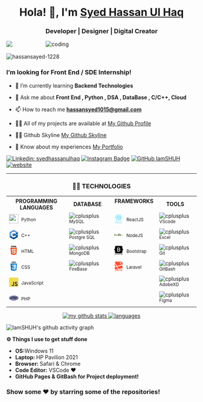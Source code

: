 <!-- ![MasterHead](https://chkskills.com/wp-content/uploads/2020/04/PNC-Animated-Banners.gif) -->
<h1 align="center">Hola! 👋, I'm <a href="https://shuhportfolio.netlify.app/">Syed Hassan Ul Haq</a></h1>
<h3 align="center">Developer | Designer | Digital Creator</h3>

<p>
<img align="right" alt="coding" width="400" src="https://cdn.dribbble.com/users/1162077/screenshots/3848914/programmer.gif">
<img src="https://media.giphy.com/media/WUlplcMpOCEmTGBtBW/giphy.gif" width="30">
</p>
<p align="left"> <img src="https://komarev.com/ghpvc/?username=hassansayed-1228&label=Profile%20views&color=0e75b6&style=flat" alt="hassansayed-1228" /> </p>

<h3 align="left" > I’m looking for Front End / SDE Internship!</h3>

- 🌱 I’m currently learning **Backend Technologies**

- 💬 Ask me about **Front End , Python , DSA , DataBase , C/C++, Cloud**

- 📫 How to reach me **hassansyed1015@gmail.com**

- 👨‍💻 All of my projects are available at <a href="https://github.com/IamSHUH/">My Github Profile</a>

- 👨‍💻 Github Skyline <a href="https://skyline.github.com/iamshuh/2021">My Github Skyline</a>

- 📄 Know about my experiences <a href="https://shuhportfolio.netlify.app/" target="_blank" >My Portfolio</a>


[![Linkedin: syedhassanulhaq](https://img.shields.io/badge/-syedhassanulhaq-blue?style=flat-square&logo=Linkedin&logoColor=white&link=https://linkedin.com/in/syedhassanulhaq)](https://linkedin.com/in/syedhassanulhaq)
[![Instagram Badge](https://img.shields.io/badge/-Instagram-e4405f?style=flat-square&logo=Instagram&logoColor=white)](https://instagram.com/im_hashh/) 
[![GitHub IamSHUH](https://img.shields.io/github/followers/IamSHUH?label=follow&style=social)](https://github.com/IamSHUH)
[![website](https://img.shields.io/badge/Portfolio-IamSHUH-2648ff?style=flat-square&logo=google-chrome)](https://shuhportfolio.netlify.app/)

<hr>

<h3 align="center"> 👨‍💻 TECHNOLOGIES </h3>
<!--<a align="center" href="">
<p align="center">-->

<table align="center" border: none;>
  <tr>
    <th>PROGRAMMING LANGUAGES</th>
    <th>DATABASE &nbsp;</th>
    <th>FRAMEWORKS &nbsp;</th>
    <th>TOOLS &nbsp;</th>
  </tr>
	
  <tr>
    <td><img width="25" height="25" src="https://upload.wikimedia.org/wikipedia/commons/thumb/c/c3/Python-logo-notext.svg/1200px-Python-logo-notext.svg.png">&nbsp; <sup>Python</sup></td>
    <td><img src="https://www.freepnglogos.com/uploads/logo-mysql-png/logo-mysql-mysql-logo-png-images-are-download-crazypng-21.png" alt="cplusplus" width="25" height="25"/>&nbsp; <sup>MySQL</sup></td>
    <td><img src="https://raw.githubusercontent.com/devicons/devicon/master/icons/react/react-original-wordmark.svg" alt="cplusplus" width="25" height="25"/>&nbsp; <sup>ReactJS</sup></td>
    <td><img src="https://user-images.githubusercontent.com/674621/71187801-14e60a80-2280-11ea-94c9-e56576f76baf.png" alt="cplusplus" width="25" height="25"/>&nbsp; <sup>VScode</sup></td>
  </tr>
	
  <tr>
    <td><img src="https://raw.githubusercontent.com/devicons/devicon/master/icons/cplusplus/cplusplus-original.svg" alt="cplusplus" width="25" height="25"/>&nbsp; <sup>C++</sup></td>
    <td><img src="https://icons-for-free.com/download-icon-postgresql+plain+wordmark-1324760555518154961_512.png" alt="cplusplus" width="25" height="25"/>&nbsp; <sup>Postgre SQL</sup></td>
    <td><img src="https://raw.githubusercontent.com/devicons/devicon/master/icons/nodejs/nodejs-original-wordmark.svg" alt="cplusplus" width="25" height="25"/>&nbsp; <sup>NodeJS</sup></td>
    <td><img src="https://download.logo.wine/logo/Microsoft_Excel/Microsoft_Excel-Logo.wine.png" alt="cplusplus" width="25" height="25"/>&nbsp; <sup>Excel</sup></td>
  </tr>
	
   <tr>
    <td><img src="https://raw.githubusercontent.com/devicons/devicon/master/icons/html5/html5-original-wordmark.svg" alt="html5" width="25" height="25"/>&nbsp; <sup>HTML</sup></td>
    <td><img src="https://img.icons8.com/color/452/mongodb.png" alt="cplusplus" width="25" height="25"/>&nbsp; <sup>MongoDB</sup></td>
    <td><img src="https://raw.githubusercontent.com/devicons/devicon/master/icons/bootstrap/bootstrap-plain-wordmark.svg" alt="cplusplus" width="25" height="25"/>&nbsp; <sup>Bootstrap</sup></td>
    <td><img src="https://pngimg.com/uploads/github/github_PNG80.png" alt="cplusplus" width="25" height="25"/>&nbsp; <sup>Git</sup></td>
  </tr>	
	
   <tr>
    <td><img src="https://raw.githubusercontent.com/devicons/devicon/master/icons/css3/css3-original-wordmark.svg" alt="cplusplus" width="25" height="25"/>&nbsp; <sup>CSS</sup></td>
    <td><img src="https://firebase.google.com/downloads/brand-guidelines/PNG/logo-vertical.png" alt="cplusplus" width="25" height="25"/>&nbsp; <sup>FireBase</sup></td>
    <td><img src="https://raw.githubusercontent.com/devicons/devicon/master/icons/laravel/laravel-plain-wordmark.svg" alt="cplusplus" width="25" height="25"/>&nbsp; <sup>Laravel</sup></td>
    <td><img src="https://gitforwindows.org/img/gwindows_logo.png" alt="cplusplus" width="25" height="25"/>&nbsp; <sup>GitBash</sup></td>
  </tr>
	
   <tr>
    <td><img src="https://raw.githubusercontent.com/devicons/devicon/master/icons/javascript/javascript-original.svg" alt="cplusplus" width="25" height="25"/>&nbsp; <sup>JavaScript</sup></td>
    <td></td>
    <td></td>
    <td><img src="https://cdn.worldvectorlogo.com/logos/adobe-xd.svg" alt="cplusplus" width="25" height="25"/>&nbsp; <sup>AdobeXD</sup></td>
  </tr>
	
   <tr>
    <td><img src="https://raw.githubusercontent.com/devicons/devicon/master/icons/php/php-original.svg" alt="cplusplus" width="25" height="25"/>&nbsp; <sup>PHP</sup></td>
    <td></td>
    <td></td>
    <td><img src="https://www.vectorlogo.zone/logos/figma/figma-icon.svg" alt="cplusplus" width="25" height="25"/>&nbsp; <sup>Figma</sup></td>
  </tr>
	
<!--    <tr>
    <td></td>
    <td>Francisco Chang</td>
    <td>Mexico</td>
    <td>Mexico</td>
  </tr> -->
</table>

<!-- <div align="center">  
<b>PROGRAMMING LANGUAGES : </b>&nbsp;&nbsp;&nbsp;&nbsp;&nbsp;&nbsp;&nbsp;&nbsp;&nbsp;&nbsp;&nbsp;&nbsp;&nbsp;&nbsp;&nbsp;&nbsp;&nbsp;&nbsp;&nbsp;&nbsp; <b> DATABASE : </b>&nbsp;&nbsp;&nbsp;&nbsp;&nbsp;&nbsp;&nbsp;&nbsp;&nbsp;&nbsp;&nbsp;&nbsp;&nbsp;&nbsp;&nbsp;&nbsp;&nbsp;&nbsp;&nbsp;&nbsp; <b> FRAMEWORKS : </b>&nbsp;&nbsp;&nbsp;&nbsp;&nbsp;&nbsp;&nbsp;&nbsp;&nbsp;&nbsp;&nbsp;&nbsp;&nbsp;&nbsp;&nbsp;&nbsp;&nbsp;&nbsp;&nbsp;&nbsp;  <b> TOOLS : </b>
  <br><br>
 </div>
 
 <div>
 &nbsp;&nbsp;&nbsp;&nbsp;&nbsp;&nbsp;&nbsp;&nbsp;&nbsp;&nbsp;&nbsp;&nbsp;&nbsp;&nbsp;&nbsp;&nbsp;&nbsp;&nbsp;&nbsp;&nbsp;&nbsp;&nbsp;&nbsp;
<img width="25" height="25" src="https://upload.wikimedia.org/wikipedia/commons/thumb/c/c3/Python-logo-notext.svg/1200px-Python-logo-notext.svg.png">&nbsp; <sup>Python</sup><br><br></div>

<div>
  &nbsp;&nbsp;&nbsp;&nbsp;&nbsp;&nbsp;&nbsp;&nbsp;&nbsp;&nbsp;&nbsp;&nbsp;&nbsp;&nbsp;&nbsp;&nbsp;&nbsp;&nbsp;&nbsp;&nbsp;&nbsp;&nbsp;&nbsp;<img width="30" height="30" src="https://cdn.pixabay.com/photo/2017/08/05/11/16/logo-2582748_1280.png">&nbsp; <sup>Python</sup><br><br>
</div>

<div>
  &nbsp;&nbsp;&nbsp;&nbsp;&nbsp;&nbsp;&nbsp;&nbsp;&nbsp;&nbsp;&nbsp;&nbsp;&nbsp;&nbsp;&nbsp;&nbsp;&nbsp;&nbsp;&nbsp;&nbsp;&nbsp;&nbsp;&nbsp;<img width="30" height="30" src="https://cdn.pixabay.com/photo/2017/08/05/11/16/logo-2582748_1280.png">&nbsp; <sup>Python</sup><br><br>
</div>

<div>
  &nbsp;&nbsp;&nbsp;&nbsp;&nbsp;&nbsp;&nbsp;&nbsp;&nbsp;&nbsp;&nbsp;&nbsp;&nbsp;&nbsp;&nbsp;&nbsp;&nbsp;&nbsp;&nbsp;&nbsp;&nbsp;&nbsp;&nbsp;<img width="30" height="30" src="https://cdn.pixabay.com/photo/2017/08/05/11/16/logo-2582748_1280.png">&nbsp; <sup>Python</sup><br><br>
</div>
</table> -->



<!--<h3 align="left">Languages and Tools:</h3>
<p align="left"> 
<a href="https://www.python.org" target="_blank" rel="noreferrer">
  <img src="https://raw.githubusercontent.com/devicons/devicon/master/icons/python/python-original.svg" alt="python" width="40" height="40"/>
</a>
<a href="https://www.w3.org/html/" target="_blank" rel="noreferrer"> 
  <img src="https://raw.githubusercontent.com/devicons/devicon/master/icons/html5/html5-original-wordmark.svg" alt="html5" width="40" height="40"/> 
</a> 
<a href="https://www.w3schools.com/css/" target="_blank" rel="noreferrer"> 
  <img src="https://raw.githubusercontent.com/devicons/devicon/master/icons/css3/css3-original-wordmark.svg" alt="css3" width="40" height="40"/> 
</a> 
<a href="https://developer.mozilla.org/en-US/docs/Web/JavaScript" target="_blank" rel="noreferrer"> 
  <img src="https://raw.githubusercontent.com/devicons/devicon/master/icons/javascript/javascript-original.svg" alt="javascript" width="40" height="40"/> 
</a>
<a href="https://reactjs.org/" target="_blank" rel="noreferrer"> 
  <img src="https://raw.githubusercontent.com/devicons/devicon/master/icons/react/react-original-wordmark.svg" alt="react" width="40" height="40"/> 
</a>
<a href="https://www.cprogramming.com/" target="_blank" rel="noreferrer"> 
  <img src="https://raw.githubusercontent.com/devicons/devicon/master/icons/c/c-original.svg" alt="c" width="40" height="40"/> 
</a> 
<a href="https://www.w3schools.com/cpp/" target="_blank" rel="noreferrer"> 
  <img src="https://raw.githubusercontent.com/devicons/devicon/master/icons/cplusplus/cplusplus-original.svg" alt="cplusplus" width="40" height="40"/> 
</a> 
<a href="https://www.mysql.com/" target="_blank" rel="noreferrer"> 
  <img src="https://raw.githubusercontent.com/devicons/devicon/master/icons/mysql/mysql-original-wordmark.svg" alt="mysql" width="40" height="40"/> 
</a> 
<a href="https://www.php.net" target="_blank" rel="noreferrer">
  <img src="https://raw.githubusercontent.com/devicons/devicon/master/icons/php/php-original.svg" alt="php" width="40" height="40"/> 
</a>  
<a href="https://angular.io" target="_blank" rel="noreferrer"> 
  <img src="https://raw.githubusercontent.com/devicons/devicon/master/icons/angularjs/angularjs-original-wordmark.svg" alt="angularjs" width="40" height="40"/> 
</a> 
<a href="https://getbootstrap.com" target="_blank" rel="noreferrer"> 
  <img src="https://raw.githubusercontent.com/devicons/devicon/master/icons/bootstrap/bootstrap-plain-wordmark.svg" alt="bootstrap" width="40" height="40"/>
</a> 
<a href="https://www.djangoproject.com/" target="_blank" rel="noreferrer"> 
  <img src="https://raw.githubusercontent.com/devicons/devicon/master/icons/django/django-original.svg" alt="django" width="40" height="40"/> 
</a>
 
<a href="https://git-scm.com/" target="_blank" rel="noreferrer"> 
  <img src="https://www.vectorlogo.zone/logos/git-scm/git-scm-icon.svg" alt="git" width="40" height="40"/> 
</a> 
<a href="https://laravel.com/" target="_blank" rel="noreferrer"> 
  <img src="https://raw.githubusercontent.com/devicons/devicon/master/icons/laravel/laravel-plain-wordmark.svg" alt="laravel" width="40" height="40"/> 
</a> 
 <a href="https://www.mongodb.com/" target="_blank" rel="noreferrer"> 
  <img src="https://raw.githubusercontent.com/devicons/devicon/master/icons/mongodb/mongodb-original-wordmark.svg" alt="mongodb" width="40" height="40"/> 
</a>  
<a href="https://nodejs.org" target="_blank" rel="noreferrer"> 
  <img src="https://raw.githubusercontent.com/devicons/devicon/master/icons/nodejs/nodejs-original-wordmark.svg" alt="nodejs" width="40" height="40"/> 
</a> 
<a href="https://opencv.org/" target="_blank" rel="noreferrer"> 
  <img src="https://www.vectorlogo.zone/logos/opencv/opencv-icon.svg" alt="opencv" width="40" height="40"/> 
</a> 
<a href="https://pandas.pydata.org/" target="_blank" rel="noreferrer"> 
  <img src="https://raw.githubusercontent.com/devicons/devicon/2ae2a900d2f041da66e950e4d48052658d850630/icons/pandas/pandas-original.svg" alt="pandas" width="40" height="40"/> 
</a> 
<a href="https://www.photoshop.com/en" target="_blank" rel="noreferrer"> 
  <img src="https://raw.githubusercontent.com/devicons/devicon/master/icons/photoshop/photoshop-line.svg" alt="photoshop" width="40" height="40"/> 
</a> 
<a href="https://www.figma.com/" target="_blank" rel="noreferrer"> 
  <img src="https://www.vectorlogo.zone/logos/figma/figma-icon.svg" alt="figma" width="40" height="40"/> 
</a>
<a href="https://www.adobe.com/products/xd.html" target="_blank" rel="noreferrer"> 
  <img src="https://cdn.worldvectorlogo.com/logos/adobe-xd.svg" alt="xd" width="40" height="40"/> 
</a> 
</p>

<p><img align="left" src="https://github-readme-stats.vercel.app/api/top-langs?username=IamSHUH&show_icons=true&locale=en&layout=compact" alt="hassansayed-1228" /></p>

<p>&nbsp;<img align="center" src="https://github-readme-stats.vercel.app/api?username=IamSHUH&show_icons=true&locale=en" alt="hassansayed-1228" /></p> -->

<a align="center" href="">
<p align="center">
<img src="https://github-readme-stats.vercel.app/api?username=IamSHUH&show_icons=true&theme=tokyonight&count_private=true" alt="my github stats" width="420"/>&nbsp;<img src="https://github-readme-stats.vercel.app/api/top-langs/?username=IamSHUH&langs_count=4&layout=compact&theme=tokyonight&count_private=true&hide=Jupyter%20Notebook,HTML" alt="languages" height="165">
</p>
</a>

![IamSHUH's github activity graph](https://activity-graph.herokuapp.com/graph?username=IamSHUH&bg_color=000000&color=4cd8f0&line=2fc8ee&point=ffffff&area=true&hide_border=true)

<b>⚙️ Things I use to get stuff done</b></summary>
  	<ul>
  	    <li><b>OS:</b>Windows 11</li>
	      <li><b>Laptop: </b> HP Pavilion 2021</li>
  	    <li><b>Browser: </b> Safari & Chrome</li>
	      <li><b>Code Editor:</b> VSCode ❤</li>
		    <li><b>GitHub Pages & GitBash for Project deployment!</li>
	</ul>	

<div align="centre">

### Show some ❤️ by starring some of the repositories!

</div>

<!-- <h3 align="center">Connect with me:</h3>
<p align="center">
<a href="https://linkedin.com/in/syedhassanulhaq" target="_blank"><img align="center" src="https://raw.githubusercontent.com/rahuldkjain/github-profile-readme-generator/master/src/images/icons/Social/linked-in-alt.svg" alt="https://www.linkedin.com/in/syedhassanulhaq" height="30" width="40" /></a>
<a href="https://instagram.com/im_hashh/" target="_blank"><img align="center" src="https://raw.githubusercontent.com/rahuldkjain/github-profile-readme-generator/master/src/images/icons/Social/instagram.svg" alt="https://www.instagram.com/im_hashh/" height="30" width="40" /></a>
<a href="https://www.hackerrank.com/syedhassanulhaq" target="_blank"><img align="center" src="https://raw.githubusercontent.com/rahuldkjain/github-profile-readme-generator/master/src/images/icons/Social/hackerrank.svg" alt="https://www.hackerrank.com/syedhassanulhaq" height="30" width="40" /></a>
</p> -->

<!-- <h3 align="center">Support ME!</h3>
<p align="center">
<a href="https://www.buymeacoffee.com/syedhassanulhaq" >
<img src="https://camo.githubusercontent.com/28aae05a0fba45679e8e27d90609601e249b64a5fe30dfef05495de4f4e318d4/68747470733a2f2f63646e2e6275796d6561636f666665652e636f6d2f627574746f6e732f76322f64656661756c742d79656c6c6f772e706e67" width="150" data-canonical-src="https://cdn.buymeacoffee.com/buttons/v2/default-yellow.png" style="max-width: 100%;">
</a></p> -->


 
 
<!--  - 🏆 Achievements
  
      Got Gold 5 stars in Hacker Rank On Python Programming  
      
<br/>

 - 💻 Some of My Best Works 
 </br>
 
[![Metro Ticketing Application](https://github-readme-stats.vercel.app/api/pin/?username=padalakiran&repo=Metro_Ticketing&theme=blue-green)](https://github.com/padalakiran/Metro_Ticketing)
[![Bank Management System For Admin](https://github-readme-stats.vercel.app/api/pin/?username=padalakiran&repo=Bank_Management_System_For_Admin&theme=blue-green)](https://github.com/padalakiran/Bank_Management_System_For_Admin)


</br> -->
